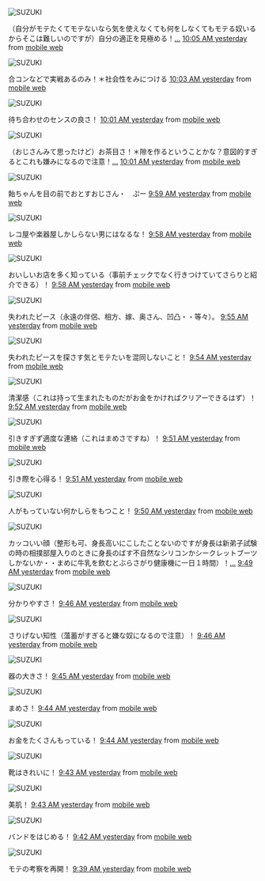 <img alt="SUZUKI" class="photo fn" src="http://usericons.relucks.org/?url=http://twitter.com/suzukiiiiiiiiii"></a></td><td class="status-body"><div><span class="entry-content">（自分がモテたくてモテないなら気を使えなくても何をしなくてもモテる奴いるからそこは難しいのですが）自分の適正を見極める！<a target="_blank" href="http://twitter.com/suzukiiiiiiiiii/status/1042763204">...</a></span> <span class="meta entry-meta"><a target="_blank" href="http://twitter.com/suzukiiiiiiiiii/status/1042763204" class="entry-date" rel="bookmark"><span class="published" title="2008-12-07T01:05:22+00:00">10:05 AM yesterday</span></a> <span>from <a target="_blank" href="http://twitterhelp.blogspot.com/2008/05/twitter-via-mobile-web-mtwittercom.html">mobile web</a></span></span></div></td>

<img alt="SUZUKI" class="photo fn" src="http://usericons.relucks.org/?url=http://twitter.com/suzukiiiiiiiiii"></a></td><td class="status-body"><div><span class="entry-content">合コンなどで実戦あるのみ！＊社会性をみにつける</span> <span class="meta entry-meta"><a target="_blank" href="http://twitter.com/suzukiiiiiiiiii/status/1042760949" class="entry-date" rel="bookmark"><span class="published" title="2008-12-07T01:03:29+00:00">10:03 AM yesterday</span></a> <span>from <a target="_blank" href="http://twitterhelp.blogspot.com/2008/05/twitter-via-mobile-web-mtwittercom.html">mobile web</a></span></span></div></td>

<img alt="SUZUKI" class="photo fn" src="http://usericons.relucks.org/?url=http://twitter.com/suzukiiiiiiiiii"></a></td><td class="status-body"><div><span class="entry-content">待ち合わせのセンスの良さ！</span> <span class="meta entry-meta"><a target="_blank" href="http://twitter.com/suzukiiiiiiiiii/status/1042759038" class="entry-date" rel="bookmark"><span class="published" title="2008-12-07T01:01:48+00:00">10:01 AM yesterday</span></a> <span>from <a target="_blank" href="http://twitterhelp.blogspot.com/2008/05/twitter-via-mobile-web-mtwittercom.html">mobile web</a></span></span></div></td>

<img alt="SUZUKI" class="photo fn" src="http://usericons.relucks.org/?url=http://twitter.com/suzukiiiiiiiiii"></a></td><td class="status-body"><div><span class="entry-content">（おじさんみて思ったけど）お茶目さ！＊隙を作るということかな？意図的すぎるとこれも嫌みになるので注意！<a target="_blank" href="http://twitter.com/suzukiiiiiiiiii/status/1042758097">...</a></span> <span class="meta entry-meta"><a target="_blank" href="http://twitter.com/suzukiiiiiiiiii/status/1042758097" class="entry-date" rel="bookmark"><span class="published" title="2008-12-07T01:01:06+00:00">10:01 AM yesterday</span></a> <span>from <a target="_blank" href="http://twitterhelp.blogspot.com/2008/05/twitter-via-mobile-web-mtwittercom.html">mobile web</a></span></span></div></td>

<img alt="SUZUKI" class="photo fn" src="http://usericons.relucks.org/?url=http://twitter.com/suzukiiiiiiiiii"></a></td><td class="status-body"><div><span class="entry-content">飴ちゃんを目の前でおとすおじさん・　ぷー</span> <span class="meta entry-meta"><a target="_blank" href="http://twitter.com/suzukiiiiiiiiii/status/1042755814" class="entry-date" rel="bookmark"><span class="published" title="2008-12-07T00:59:22+00:00">9:59 AM yesterday</span></a> <span>from <a target="_blank" href="http://twitterhelp.blogspot.com/2008/05/twitter-via-mobile-web-mtwittercom.html">mobile web</a></span></span></div></td>

<img alt="SUZUKI" class="photo fn" src="http://usericons.relucks.org/?url=http://twitter.com/suzukiiiiiiiiii"></a></td><td class="status-body"><div><span class="entry-content">レコ屋や楽器屋しかしらない男にはなるな！</span> <span class="meta entry-meta"><a target="_blank" href="http://twitter.com/suzukiiiiiiiiii/status/1042755071" class="entry-date" rel="bookmark"><span class="published" title="2008-12-07T00:58:41+00:00">9:58 AM yesterday</span></a> <span>from <a target="_blank" href="http://twitterhelp.blogspot.com/2008/05/twitter-via-mobile-web-mtwittercom.html">mobile web</a></span></span></div></td>

<img alt="SUZUKI" class="photo fn" src="http://usericons.relucks.org/?url=http://twitter.com/suzukiiiiiiiiii"></a></td><td class="status-body"><div><span class="entry-content">おいしいお店を多く知っている（事前チェックでなく行きつけていてさらりと紹介できる）！</span> <span class="meta entry-meta"><a target="_blank" href="http://twitter.com/suzukiiiiiiiiii/status/1042754466" class="entry-date" rel="bookmark"><span class="published" title="2008-12-07T00:58:11+00:00">9:58 AM yesterday</span></a> <span>from <a target="_blank" href="http://twitterhelp.blogspot.com/2008/05/twitter-via-mobile-web-mtwittercom.html">mobile web</a></span></span></div></td>

<img alt="SUZUKI" class="photo fn" src="http://usericons.relucks.org/?url=http://twitter.com/suzukiiiiiiiiii"></a></td><td class="status-body"><div><span class="entry-content">失われたピース（永遠の伴侶、相方、嫁、奥さん、凹凸・・等々）。</span> <span class="meta entry-meta"><a target="_blank" href="http://twitter.com/suzukiiiiiiiiii/status/1042751678" class="entry-date" rel="bookmark"><span class="published" title="2008-12-07T00:55:29+00:00">9:55 AM yesterday</span></a> <span>from <a target="_blank" href="http://twitterhelp.blogspot.com/2008/05/twitter-via-mobile-web-mtwittercom.html">mobile web</a></span></span></div></td>

<img alt="SUZUKI" class="photo fn" src="http://usericons.relucks.org/?url=http://twitter.com/suzukiiiiiiiiii"></a></td><td class="status-body"><div><span class="entry-content">失われたピースを探さす気とモテたいを混同しないこと！</span> <span class="meta entry-meta"><a target="_blank" href="http://twitter.com/suzukiiiiiiiiii/status/1042750535" class="entry-date" rel="bookmark"><span class="published" title="2008-12-07T00:54:27+00:00">9:54 AM yesterday</span></a> <span>from <a target="_blank" href="http://twitterhelp.blogspot.com/2008/05/twitter-via-mobile-web-mtwittercom.html">mobile web</a></span></span></div></td>

<img alt="SUZUKI" class="photo fn" src="http://usericons.relucks.org/?url=http://twitter.com/suzukiiiiiiiiii"></a></td><td class="status-body"><div><span class="entry-content">清潔感（これは持って生まれたものだがお金をかければクリアーできるはず）！</span> <span class="meta entry-meta"><a target="_blank" href="http://twitter.com/suzukiiiiiiiiii/status/1042748108" class="entry-date" rel="bookmark"><span class="published" title="2008-12-07T00:52:25+00:00">9:52 AM yesterday</span></a> <span>from <a target="_blank" href="http://twitterhelp.blogspot.com/2008/05/twitter-via-mobile-web-mtwittercom.html">mobile web</a></span></span></div></td>

<img alt="SUZUKI" class="photo fn" src="http://usericons.relucks.org/?url=http://twitter.com/suzukiiiiiiiiii"></a></td><td class="status-body"><div><span class="entry-content">引きすぎず適度な連絡（これはまめさですね）！</span> <span class="meta entry-meta"><a target="_blank" href="http://twitter.com/suzukiiiiiiiiii/status/1042747458" class="entry-date" rel="bookmark"><span class="published" title="2008-12-07T00:51:43+00:00">9:51 AM yesterday</span></a> <span>from <a target="_blank" href="http://twitterhelp.blogspot.com/2008/05/twitter-via-mobile-web-mtwittercom.html">mobile web</a></span></span></div></td>

<img alt="SUZUKI" class="photo fn" src="http://usericons.relucks.org/?url=http://twitter.com/suzukiiiiiiiiii"></a></td><td class="status-body"><div><span class="entry-content">引き際を心得る！</span> <span class="meta entry-meta"><a target="_blank" href="http://twitter.com/suzukiiiiiiiiii/status/1042746718" class="entry-date" rel="bookmark"><span class="published" title="2008-12-07T00:51:06+00:00">9:51 AM yesterday</span></a> <span>from <a target="_blank" href="http://twitterhelp.blogspot.com/2008/05/twitter-via-mobile-web-mtwittercom.html">mobile web</a></span></span></div></td>

<img alt="SUZUKI" class="photo fn" src="http://usericons.relucks.org/?url=http://twitter.com/suzukiiiiiiiiii"></a></td><td class="status-body"><div><span class="entry-content">人がもっていない何かしらをもつこと！</span> <span class="meta entry-meta"><a target="_blank" href="http://twitter.com/suzukiiiiiiiiii/status/1042746150" class="entry-date" rel="bookmark"><span class="published" title="2008-12-07T00:50:41+00:00">9:50 AM yesterday</span></a> <span>from <a target="_blank" href="http://twitterhelp.blogspot.com/2008/05/twitter-via-mobile-web-mtwittercom.html">mobile web</a></span></span></div></td>

<img alt="SUZUKI" class="photo fn" src="http://usericons.relucks.org/?url=http://twitter.com/suzukiiiiiiiiii"></a></td><td class="status-body"><div><span class="entry-content">カッコいい顔（整形も可、身長高いにこしたことないのですが身長は新弟子試験の時の相撲部屋入りのときに身長のばす不自然なシリコンかシークレットブーツしかないか・・まめに牛乳を飲むとぶらさがり健康機に一日１時間）！<a target="_blank" href="http://twitter.com/suzukiiiiiiiiii/status/1042744803">...</a></span> <span class="meta entry-meta"><a target="_blank" href="http://twitter.com/suzukiiiiiiiiii/status/1042744803" class="entry-date" rel="bookmark"><span class="published" title="2008-12-07T00:49:37+00:00">9:49 AM yesterday</span></a> <span>from <a target="_blank" href="http://twitterhelp.blogspot.com/2008/05/twitter-via-mobile-web-mtwittercom.html">mobile web</a></span></span></div></td>

<img alt="SUZUKI" class="photo fn" src="http://usericons.relucks.org/?url=http://twitter.com/suzukiiiiiiiiii"></a></td><td class="status-body"><div><span class="entry-content">分かりやすさ！</span> <span class="meta entry-meta"><a target="_blank" href="http://twitter.com/suzukiiiiiiiiii/status/1042741456" class="entry-date" rel="bookmark"><span class="published" title="2008-12-07T00:46:52+00:00">9:46 AM yesterday</span></a> <span>from <a target="_blank" href="http://twitterhelp.blogspot.com/2008/05/twitter-via-mobile-web-mtwittercom.html">mobile web</a></span></span></div></td>

<img alt="SUZUKI" class="photo fn" src="http://usericons.relucks.org/?url=http://twitter.com/suzukiiiiiiiiii"></a></td><td class="status-body"><div><span class="entry-content">さりげない知性（薀蓄がすぎると嫌な奴になるので注意）！</span> <span class="meta entry-meta"><a target="_blank" href="http://twitter.com/suzukiiiiiiiiii/status/1042741011" class="entry-date" rel="bookmark"><span class="published" title="2008-12-07T00:46:28+00:00">9:46 AM yesterday</span></a> <span>from <a target="_blank" href="http://twitterhelp.blogspot.com/2008/05/twitter-via-mobile-web-mtwittercom.html">mobile web</a></span></span></div></td>

<img alt="SUZUKI" class="photo fn" src="http://usericons.relucks.org/?url=http://twitter.com/suzukiiiiiiiiii"></a></td><td class="status-body"><div><span class="entry-content">器の大きさ！</span> <span class="meta entry-meta"><a target="_blank" href="http://twitter.com/suzukiiiiiiiiii/status/1042740134" class="entry-date" rel="bookmark"><span class="published" title="2008-12-07T00:45:47+00:00">9:45 AM yesterday</span></a> <span>from <a target="_blank" href="http://twitterhelp.blogspot.com/2008/05/twitter-via-mobile-web-mtwittercom.html">mobile web</a></span></span></div></td>

<img alt="SUZUKI" class="photo fn" src="http://usericons.relucks.org/?url=http://twitter.com/suzukiiiiiiiiii"></a></td><td class="status-body"><div><span class="entry-content">まめさ！</span> <span class="meta entry-meta"><a target="_blank" href="http://twitter.com/suzukiiiiiiiiii/status/1042738460" class="entry-date" rel="bookmark"><span class="published" title="2008-12-07T00:44:19+00:00">9:44 AM yesterday</span></a> <span>from <a target="_blank" href="http://twitterhelp.blogspot.com/2008/05/twitter-via-mobile-web-mtwittercom.html">mobile web</a></span></span></div></td>

<img alt="SUZUKI" class="photo fn" src="http://usericons.relucks.org/?url=http://twitter.com/suzukiiiiiiiiii"></a></td><td class="status-body"><div><span class="entry-content">お金をたくさんもっている！</span> <span class="meta entry-meta"><a target="_blank" href="http://twitter.com/suzukiiiiiiiiii/status/1042738113" class="entry-date" rel="bookmark"><span class="published" title="2008-12-07T00:44:00+00:00">9:44 AM yesterday</span></a> <span>from <a target="_blank" href="http://twitterhelp.blogspot.com/2008/05/twitter-via-mobile-web-mtwittercom.html">mobile web</a></span></span></div></td>

<img alt="SUZUKI" class="photo fn" src="http://usericons.relucks.org/?url=http://twitter.com/suzukiiiiiiiiii"></a></td><td class="status-body"><div><span class="entry-content">靴はきれいに！</span> <span class="meta entry-meta"><a target="_blank" href="http://twitter.com/suzukiiiiiiiiii/status/1042737501" class="entry-date" rel="bookmark"><span class="published" title="2008-12-07T00:43:25+00:00">9:43 AM yesterday</span></a> <span>from <a target="_blank" href="http://twitterhelp.blogspot.com/2008/05/twitter-via-mobile-web-mtwittercom.html">mobile web</a></span></span></div></td>

<img alt="SUZUKI" class="photo fn" src="http://usericons.relucks.org/?url=http://twitter.com/suzukiiiiiiiiii"></a></td><td class="status-body"><div><span class="entry-content">美肌！</span> <span class="meta entry-meta"><a target="_blank" href="http://twitter.com/suzukiiiiiiiiii/status/1042737266" class="entry-date" rel="bookmark"><span class="published" title="2008-12-07T00:43:11+00:00">9:43 AM yesterday</span></a> <span>from <a target="_blank" href="http://twitterhelp.blogspot.com/2008/05/twitter-via-mobile-web-mtwittercom.html">mobile web</a></span></span></div></td>

<img alt="SUZUKI" class="photo fn" src="http://usericons.relucks.org/?url=http://twitter.com/suzukiiiiiiiiii"></a></td><td class="status-body"><div><span class="entry-content">バンドをはじめる！</span> <span class="meta entry-meta"><a target="_blank" href="http://twitter.com/suzukiiiiiiiiii/status/1042736718" class="entry-date" rel="bookmark"><span class="published" title="2008-12-07T00:42:44+00:00">9:42 AM yesterday</span></a> <span>from <a target="_blank" href="http://twitterhelp.blogspot.com/2008/05/twitter-via-mobile-web-mtwittercom.html">mobile web</a></span></span></div></td>

<img alt="SUZUKI" class="photo fn" src="http://usericons.relucks.org/?url=http://twitter.com/suzukiiiiiiiiii"></a></td><td class="status-body"><div><span class="entry-content">モテの考察を再開！</span> <span class="meta entry-meta"><a target="_blank" href="http://twitter.com/suzukiiiiiiiiii/status/1042732476" class="entry-date" rel="bookmark"><span class="published" title="2008-12-07T00:39:05+00:00">9:39 AM yesterday</span></a> <span>from <a target="_blank" href="http://twitterhelp.blogspot.com/2008/05/twitter-via-mobile-web-mtwittercom.html">mobile web</a></span></span></div></td>


